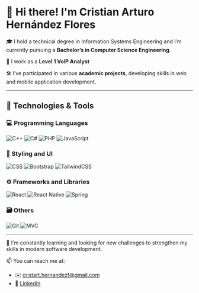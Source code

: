 # 👋 Hi there! I'm Cristian Arturo Hernández Flores

🎓 I hold a technical degree in Information Systems Engineering and I’m currently pursuing a **Bachelor’s in Computer Science Engineering**.

💼 I work as a **Level 1 VoIP Analyst**

🛠️ I’ve participated in various **academic projects**, developing skills in web and mobile application development.

---

## 🔧 Technologies & Tools

### 💻 Programming Languages
![C++](https://img.shields.io/badge/C++-00599C?style=flat-square&logo=cplusplus&logoColor=white)
![C#](https://img.shields.io/badge/C%23-239120?style=flat-square&logo=c-sharp&logoColor=white)
![PHP](https://img.shields.io/badge/PHP-777BB4?style=flat-square&logo=php&logoColor=white)
![JavaScript](https://img.shields.io/badge/JavaScript-F7DF1E?style=flat-square&logo=javascript&logoColor=black)

### 🎨 Styling and UI
![CSS](https://img.shields.io/badge/CSS3-1572B6?style=flat-square&logo=css3&logoColor=white)
![Bootstrap](https://img.shields.io/badge/Bootstrap-7952B3?style=flat-square&logo=bootstrap&logoColor=white)
![TailwindCSS](https://img.shields.io/badge/Tailwind-06B6D4?style=flat-square&logo=tailwind-css&logoColor=white)

### ⚙️ Frameworks and Libraries
![React](https://img.shields.io/badge/React-20232A?style=flat-square&logo=react&logoColor=61DAFB)
![React Native](https://img.shields.io/badge/React_Native-20232A?style=flat-square&logo=react&logoColor=61DAFB)
![Spring](https://img.shields.io/badge/Spring-6DB33F?style=flat-square&logo=spring&logoColor=white)

### 🗃️ Others
![Git](https://img.shields.io/badge/Git-F05032?style=flat-square&logo=git&logoColor=white)
![MVC](https://img.shields.io/badge/MVC%20Architecture-000000?style=flat-square)

---

🚀 I'm constantly learning and looking for new challenges to strengthen my skills in modern software development.

📫 You can reach me at:
- ✉️ cristart.hernandezf@gmail.com  
- 💼 [LinkedIn](https://www.linkedin.com/in/cristian-arturo-hernandez-flores-90911a309/)
